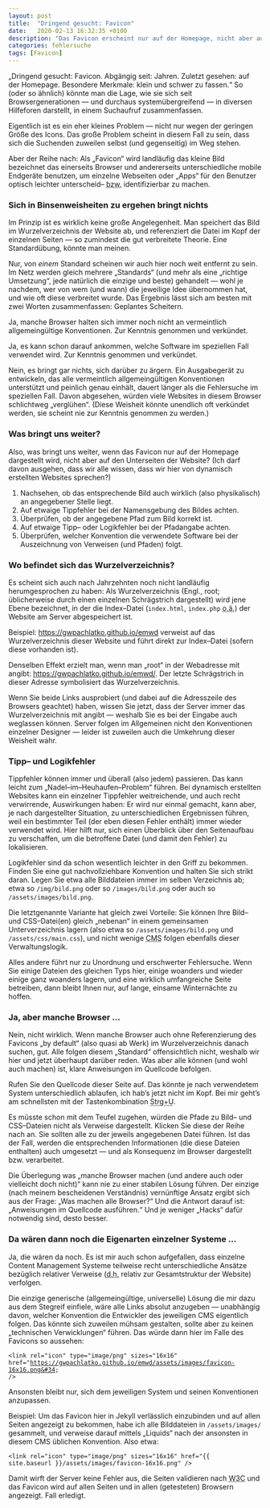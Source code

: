 ```yaml
---
layout: post
title:  "Dringend gesucht: Favicon"
date:   2020-02-13 16:32:35 +0100
description: "Das Favicon erscheint nur auf der Homepage, nicht aber auf den Unterseiten? Dann sagen Sie dem Browser, wo’s lang geht."
categories: fehlersuche
tags: [Favicon]
---
```

„Dringend gesucht: Favicon. Abgängig seit: Jahren. Zuletzt gesehen: auf der Homepage. Besondere Merkmale: klein und schwer zu fassen.“ So (oder so ähnlich) könnte man die Lage, wie sie sich seit Browsergenerationen — und durchaus systemübergreifend — in diversen Hilfeforen darstellt, in einem Suchaufruf zusammenfassen.<!--more-->

Eigentlich ist es ein eher kleines Problem — nicht nur wegen der geringen Größe des Icons. Das große Problem scheint in diesem Fall zu sein, dass sich die Suchenden zuweilen selbst (und gegenseitig) im Weg stehen.

Aber der Reihe nach: Als „Favicon“ wird landläufig das kleine Bild bezeichnet das einerseits Browser und andererseits unterschiedliche mobile Endgeräte benutzen, um einzelne Webseiten oder „Apps“ für den Benutzer optisch leichter unterscheid– <abbr title="beziehungsweise">bzw.</abbr> identifizierbar zu machen.

<h3>Sich in Binsenweisheiten zu ergehen bringt nichts</h3>
Im Prinzip ist es wirklich keine große Angelegenheit. Man speichert das Bild im Wurzelverzeichnis der Website ab, und referenziert die Datei im Kopf der einzelnen Seiten — so zumindest die gut verbreitete Theorie. Eine Standardübung, könnte man meinen.

Nur, von <em>einem</em> Standard scheinen wir auch hier noch weit entfernt zu sein. Im Netz werden gleich mehrere „Standards“ (und mehr als eine „richtige Umsetzung“, jede natürlich die einzige und beste) gehandelt — wohl je nachdem, wer von wem (und wann) die jeweilige Idee übernommen hat, und wie oft diese verbreitet wurde. Das Ergebnis lässt sich am besten mit zwei Worten zusammenfassen: Geplantes Scheitern.

Ja, manche Browser halten sich immer noch nicht an vermeintlich allgemeingültige Konventionen. Zur Kenntnis genommen und verkündet.

Ja, es kann schon darauf ankommen, welche Software im speziellen Fall verwendet wird. Zur Kenntnis genommen und verkündet.

Nein, es bringt gar nichts, sich darüber zu ärgern. Ein Ausgabegerät zu entwickeln, das alle vermeintlich allgemeingültigen Konventionen unterstützt und peinlich genau einhält, dauert länger als die Fehlersuche im speziellen Fall. Davon abgesehen, würden viele Websites in diesem Browser schlichtweg „verglühen“. (Diese Weisheit könnte unendlich oft verkündet werden, sie scheint nie zur Kenntnis genommen zu werden.)

<h3>Was bringt uns weiter?</h3>

Also, was bringt uns weiter, wenn das Favicon nur auf der Homepage dargestellt wird, nicht aber auf den Unterseiten der Website? (Ich darf davon ausgehen, dass wir alle wissen, dass wir hier von dynamisch erstellten Websites sprechen?)

<ol>
  <li>Nachsehen, ob das entsprechende Bild auch wirklich (also physikalisch) an angegebener Stelle liegt.</li>
  <li>Auf etwaige Tippfehler bei der Namensgebung des Bildes achten.</li>
  <li>Überprüfen, ob der angegebene Pfad zum Bild korrekt ist.</li>
  <li>Auf etwaige Tipp– oder Logikfehler bei der Pfadangabe achten.</li>
  <li>Überprüfen, welcher Konvention die verwendete Software bei der Auszeichnung von Verweisen (und Pfaden) folgt.</li>
</ol>

<h3>Wo befindet sich das Wurzelverzeichnis?</h3>

Es scheint sich auch nach Jahrzehnten noch nicht landläufig herumgesprochen zu haben: Als Wurzelverzeichnis (<abbr>Engl.</abbr>, root; üblicherweise durch einen einzelnen Schrägstrich dargestellt) wird jene Ebene bezeichnet, in der die Index–Datei (<code>index.html</code>, <code>index.php</code> <abbr title="oder ähnliches">o.ä.</abbr>) der Website am Server abgespeichert ist.

Beispiel: <a title="Verweis auf die Startseite dieser Website" href="https://gwpachlatko.github.io/emwd">https://gwpachlatko.github.io/emwd</a> verweist auf das Wurzelverzeichnis dieser Website und führt direkt zur Index–Datei (sofern diese vorhanden ist).

Denselben Effekt erzielt man, wenn man „root“ in der Webadresse mit angibt: <a title="Verweis auf die Startseite dieser Website" href="https://gwpachlatko.github.io/emwd/">https://gwpachlatko.github.io/emwd/</a>. Der letzte Schrägstrich in dieser Adresse symbolisiert das Wurzelverzeichnis.

Wenn Sie beide Links ausprobiert (und dabei auf die Adresszeile des Browsers geachtet) haben, wissen Sie jetzt, dass der Server immer das Wurzelverzeichnis mit angibt — weshalb Sie es bei der Eingabe auch weglassen können. Server folgen im Allgemeinen nicht den Konventionen einzelner Designer — leider ist zuweilen auch die Umkehrung dieser Weisheit wahr.

<h3>Tipp– und Logikfehler</h3>

Tippfehler können immer und überall (also jedem) passieren. Das kann leicht zum „Nadel–im–Heuhaufen–Problem“ führen. Bei dynamisch erstellten Websites kann ein einzelner Tippfehler weitreichende, und auch recht verwirrende, Auswirkungen haben: Er wird nur einmal gemacht, kann aber, je nach dargestellter Situation, zu unterschiedlichen Ergebnissen führen, weil ein bestimmter Teil (der eben diesen Fehler enthält) immer wieder verwendet wird. Hier hilft nur, sich einen Überblick über den Seitenaufbau zu verschaffen, um die betroffene Datei (und damit den Fehler) zu lokalisieren.

Logikfehler sind da schon wesentlich leichter in den Griff zu bekommen. Finden Sie eine gut nachvollziehbare Konvention und halten Sie sich strikt daran. Legen Sie etwa alle Bilddateien immer im selben Verzeichnis ab; etwa so <code>/img/bild.png</code> oder so <code>/images/bild.png</code> oder auch so <code>/assets/images/bild.png</code>.

Die letztgenannte Variante hat gleich zwei Vorteile: Sie können Ihre Bild– und <abbr>CSS</abbr>–Datei(en) gleich „nebenan“ in einem gemeinsamen Unterverzeichnis lagern (also etwa so <code>/assets/images/bild.png</code> und <code>/assets/css/main.css</code>), und nicht wenige <abbr title="Content Management Systeme">CMS</abbr> folgen ebenfalls dieser Verwaltungslogik.

Alles andere führt nur zu Unordnung und erschwerter Fehlersuche. Wenn Sie einige Dateien des gleichen Typs hier, einige woanders und wieder einige ganz woanders lagern, und eine wirklich umfangreiche Seite betreiben, dann bleibt Ihnen nur, auf lange, einsame Winternächte zu hoffen.

<h3>Ja, aber manche Browser …</h3>

Nein, nicht wirklich. Wenn manche Browser auch ohne Referenzierung des Favicons „by default“ (also quasi ab Werk) im Wurzelverzeichnis danach suchen, gut. Alle folgen diesem „Standard“ offensichtlich nicht, weshalb wir hier und jetzt überhaupt darüber reden. Was aber alle können (und wohl auch machen) ist, klare Anweisungen im Quellcode befolgen.

Rufen Sie den Quellcode dieser Seite auf. Das könnte je nach verwendetem System unterschiedlich ablaufen, ich hab’s jetzt nicht im Kopf. Bei mir geht’s am schnellsten mit der Tastenkombination <abbr title="Steuerung (ganz unten links) und den Buchstaben u gemeinsam drücken">Strg+U</abbr>.

Es müsste schon mit dem Teufel zugehen, würden die Pfade zu Bild– und <abbr>CSS</abbr>–Dateien nicht als Verweise dargestellt. Klicken Sie diese der Reihe nach an. Sie sollten alle zu der jeweils angegebenen Datei führen. Ist das der Fall, werden die entsprechenden Informationen (die diese Dateien enthalten) auch umgesetzt — und als Konsequenz im Browser dargestellt <abbr>bzw.</abbr> verarbeitet.

Die Überlegung was „manche Browser machen (und andere auch oder vielleicht doch nicht)“ kann nie zu einer stabilen Lösung führen. Der einzige (nach meinem bescheidenen Verständnis) vernünftige Ansatz ergibt sich aus der Frage: „Was machen alle Browser?“ Und die Antwort darauf ist: „Anweisungen im Quellcode ausführen.“ Und je weniger „Hacks“ dafür notwendig sind, desto besser.

<h3>Da wären dann noch die Eigenarten einzelner Systeme …</h3>

Ja, die wären da noch. Es ist mir auch schon aufgefallen, dass einzelne Content Management Systeme teilweise recht unterschiedliche Ansätze bezüglich relativer Verweise (<abbr title="das heißt">d.h.</abbr> relativ zur Gesamtstruktur der Website) verfolgen.

Die einzige generische (allgemeingültige, universelle) Lösung die mir dazu aus dem Stegreif einfiele, wäre alle Links absolut anzugeben — unabhängig davon, welcher Konvention die Entwickler des jeweiligen <abbr>CMS</abbr> eigentlich folgen. Das könnte sich zuweilen mühsam gestalten, sollte aber zu keinen „technischen Verwicklungen“ führen. Das würde dann hier im Falle des Favicons so aussehen:

<code>&lt;link rel=&#34;icon&#34; type=&#34;image&#47;png&#34; sizes=&#34;16x16&#34; href=&#34;https://gwpachlatko.github.io/emwd/assets/images/favicon-16x16.png&#34; &#47;&gt;</code>

Ansonsten bleibt nur, sich dem jeweiligen System und seinen Konventionen anzupassen.

Beispiel: Um das Favicon hier in Jekyll verlässlich einzubinden und auf allen Seiten angezeigt zu bekommen, habe ich alle Bilddateien in <code>&#47;assets&#47;images&#47;</code> gesammelt, und verweise darauf mittels „Liquids“ nach der ansonsten in diesem <abbr>CMS</abbr> üblichen Konvention. Also etwa:

<code>&lt;link rel=&#34;icon&#34; type=&#34;image/png&#34; sizes=&#34;16x16&#34; href=&#34;&#123;&#123; site.baseurl &#125;&#125;&#47;assets&#47;images&#47;favicon-16x16.png&#34; &#47;&gt;</code>

Damit wirft der Server keine Fehler aus, die Seiten validieren nach <abbr title="World Wide Web Consortium; die Organisation, die Empfehlungen für Webstandards ausspricht">W3C</abbr> und das Favicon wird auf allen Seiten und in allen (getesteten) Browsern angezeigt. Fall erledigt.
